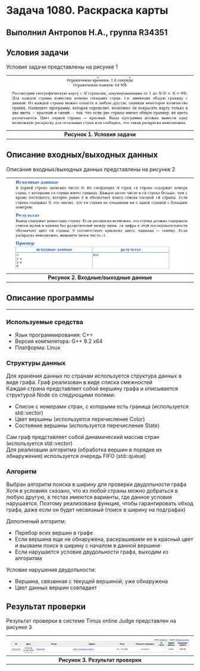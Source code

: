# Задача 1080. Раскраска карты
Выполнил Антропов Н.А., группа R34351
---
## Условия задачи

Условия задачи представлены на рисунке 1

| ![Условия задачи](./img/Task.png) |
|:--:|
| <b>Рисунок 1. Условия задачи</b> |

## Описание входных/выходных данных

Описание входных/выходных данных представлены на рисунке 2

| ![Входные и выходные данные](./img/InputOutput.png) |
|:--:|
| <b>Рисунок 2. Входные/выходные данные</b> |

## Описание программы
---
### Используемые средства

* Язык программирования: C++
* Версия компилятора: G++ 9.2 x64
* Платформа: Linux

### Структуры данных

Для хранения данных по странам используется структура данных в виде графа. Граф реализован в виде списка смежностей<br>
Каждая страна представляет собой вершину графа и описывается структурой Node со следующими полями:
* Список с номерами стран, с которыми есть граница (используется std::vector)
* Цвет вершины (используется перечисление Color)
* Состояние вершины (используется перечисление State)

Сам граф представляет собой динамический массив стран (используется std::vector)<br>
Для реализации алгоритма (обработка вершин в порядке их обнаружения) используется очередь FIFO (std::queue)

### Алгоритм

Выбран алгоритм поиска в ширину для проверки двудольности графа<br>
Хотя в условиях сказано, что из любой страны можно добраться в любую другую, в тестах имеются варианты, где данное условия нарушается. Поэтому реализована функция, чтобы гарантировать обход графа, даже если он будет несвязный (поиск в ширину на подграфах)

Дополненый алгоритм:
- Перебор всех вершин в графе
- Если вершина еще не обнаружена, раскрашиваем ее в красный цвет и вызваем поиск в ширину с началом в данной вершине
- Если нарушается условие двудольности графа, выходим из алгоритма

Условие нарушения двудольности:
- Вершина, связанная с текущей вершиной, уже обнаружена
- Цвет данных вершин совпадает

## Результат проверки

Результат проверки в системе Timus online Judge представлен на рисунке 3

| ![Результат проверки](./img/Result.png) |
|:--:|
| <b>Рисунок 3. Результат проверки</b> |
